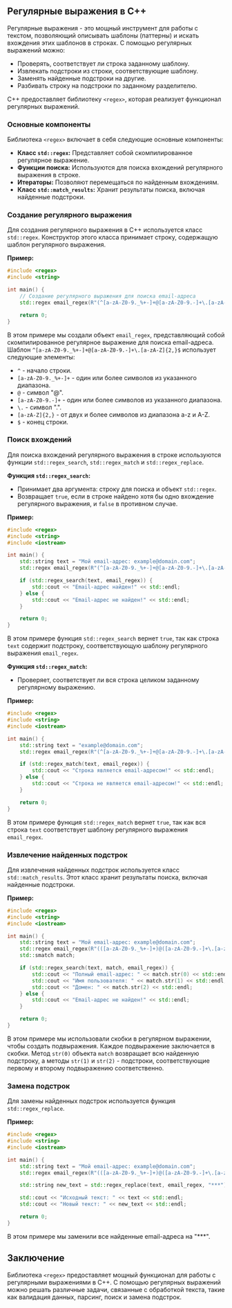 ## Регулярные выражения в C++

Регулярные выражения - это мощный инструмент для работы с текстом, позволяющий описывать шаблоны (паттерны) и искать вхождения этих шаблонов в строках. С помощью регулярных выражений можно:

* Проверять, соответствует ли строка заданному шаблону.
* Извлекать подстроки из строки, соответствующие шаблону.
* Заменять найденные подстроки на другие.
* Разбивать строку на подстроки по заданному разделителю.

C++ предоставляет библиотеку `<regex>`, которая реализует функционал регулярных выражений. 

### Основные компоненты

Библиотека `<regex>` включает в себя следующие основные компоненты:

* **Класс `std::regex`:** Представляет собой скомпилированное регулярное выражение.
* **Функции поиска:** Используются для поиска вхождений регулярного выражения в строке.
* **Итераторы:** Позволяют перемещаться по найденным вхождениям.
* **Класс `std::match_results`:** Хранит результаты поиска, включая найденные подстроки.

### Создание регулярного выражения

Для создания регулярного выражения в C++ используется класс `std::regex`. Конструктор этого класса принимает строку, содержащую шаблон регулярного выражения.

**Пример:**

```cpp
#include <regex>
#include <string>

int main() {
    // Создание регулярного выражения для поиска email-адреса
    std::regex email_regex(R"(^[a-zA-Z0-9._%+-]+@[a-zA-Z0-9.-]+\.[a-zA-Z]{2,}$)");

    return 0;
}
```

В этом примере мы создали объект `email_regex`, представляющий собой скомпилированное регулярное выражение для поиска email-адреса. Шаблон `^[a-zA-Z0-9._%+-]+@[a-zA-Z0-9.-]+\.[a-zA-Z]{2,}$` использует следующие элементы:

* `^` - начало строки.
* `[a-zA-Z0-9._%+-]+` - один или более символов из указанного диапазона.
* `@` - символ "@".
* `[a-zA-Z0-9.-]+` - один или более символов из указанного диапазона.
* `\.` - символ ".".
* `[a-zA-Z]{2,}` - от двух и более символов из диапазона a-z и A-Z.
* `$` - конец строки.

### Поиск вхождений

Для поиска вхождений регулярного выражения в строке используются функции `std::regex_search`, `std::regex_match` и `std::regex_replace`.

**Функция `std::regex_search`:**

* Принимает два аргумента: строку для поиска и объект `std::regex`.
* Возвращает `true`, если в строке найдено хотя бы одно вхождение регулярного выражения, и `false` в противном случае.

**Пример:**

```cpp
#include <regex>
#include <string>
#include <iostream>

int main() {
    std::string text = "Мой email-адрес: example@domain.com";
    std::regex email_regex(R"(^[a-zA-Z0-9._%+-]+@[a-zA-Z0-9.-]+\.[a-zA-Z]{2,}$)");

    if (std::regex_search(text, email_regex)) {
        std::cout << "Email-адрес найден!" << std::endl;
    } else {
        std::cout << "Email-адрес не найден!" << std::endl;
    }

    return 0;
}
```

В этом примере функция `std::regex_search` вернет `true`, так как строка `text` содержит подстроку, соответствующую шаблону регулярного выражения `email_regex`.

**Функция `std::regex_match`:**

* Проверяет, соответствует ли вся строка целиком заданному регулярному выражению.

**Пример:**

```cpp
#include <regex>
#include <string>
#include <iostream>

int main() {
    std::string text = "example@domain.com";
    std::regex email_regex(R"(^[a-zA-Z0-9._%+-]+@[a-zA-Z0-9.-]+\.[a-zA-Z]{2,}$)");

    if (std::regex_match(text, email_regex)) {
        std::cout << "Строка является email-адресом!" << std::endl;
    } else {
        std::cout << "Строка не является email-адресом!" << std::endl;
    }

    return 0;
}
```

В этом примере функция `std::regex_match` вернет `true`, так как вся строка `text` соответствует шаблону регулярного выражения `email_regex`.

### Извлечение найденных подстрок

Для извлечения найденных подстрок используется класс `std::match_results`. Этот класс хранит результаты поиска, включая найденные подстроки.

**Пример:**

```cpp
#include <regex>
#include <string>
#include <iostream>

int main() {
    std::string text = "Мой email-адрес: example@domain.com";
    std::regex email_regex(R"(([a-zA-Z0-9._%+-]+)@([a-zA-Z0-9.-]+\.[a-zA-Z]{2,}))");
    std::smatch match;

    if (std::regex_search(text, match, email_regex)) {
        std::cout << "Полный email-адрес: " << match.str(0) << std::endl; // Вся найденная подстрока
        std::cout << "Имя пользователя: " << match.str(1) << std::endl;
        std::cout << "Домен: " << match.str(2) << std::endl;
    } else {
        std::cout << "Email-адрес не найден!" << std::endl;
    }

    return 0;
}
```

В этом примере мы использовали скобки в регулярном выражении, чтобы создать подвыражения. Каждое подвыражение заключается в скобки. Метод `str(0)` объекта `match` возвращает всю найденную подстроку, а методы `str(1)` и `str(2)` - подстроки, соответствующие первому и второму подвыражению соответственно.

### Замена подстрок

Для замены найденных подстрок используется функция `std::regex_replace`. 

**Пример:**

```cpp
#include <regex>
#include <string>
#include <iostream>

int main() {
    std::string text = "Мой email-адрес: example@domain.com";
    std::regex email_regex(R"(([a-zA-Z0-9._%+-]+)@([a-zA-Z0-9.-]+\.[a-zA-Z]{2,}))");

    std::string new_text = std::regex_replace(text, email_regex, "***");

    std::cout << "Исходный текст: " << text << std::endl;
    std::cout << "Новый текст: " << new_text << std::endl;

    return 0;
}
```

В этом примере мы заменили все найденные email-адреса на "***".

## Заключение

Библиотека `<regex>` предоставляет мощный функционал для работы с регулярными выражениями в C++. С помощью регулярных выражений можно решать различные задачи, связанные с обработкой текста, такие как валидация данных, парсинг, поиск и замена подстрок.
